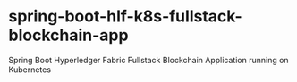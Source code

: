 # spring-boot-hlf-k8s-fullstack-blockchain-app
Spring Boot Hyperledger Fabric Fullstack Blockchain Application running on Kubernetes
